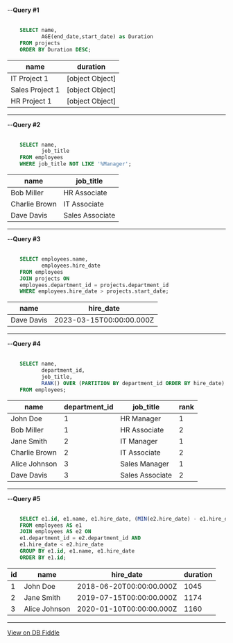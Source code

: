 --**Query #1**<br><br>
```sql
    SELECT name, 
    	   AGE(end_date,start_date) as Duration
    FROM projects
    ORDER BY Duration DESC;
```

| name            | duration        |
| --------------- | --------------- |
| IT Project 1    | [object Object] |
| Sales Project 1 | [object Object] |
| HR Project 1    | [object Object] |

--------------------------------------------------------------------------------------------
--**Query #2**<br><br>
```sql
    SELECT name, 
    	   job_title
    FROM employees
    WHERE job_title NOT LIKE '%Manager';
```

| name          | job_title       |
| ------------- | --------------- |
| Bob Miller    | HR Associate    |
| Charlie Brown | IT Associate    |
| Dave Davis    | Sales Associate |

--------------------------------------------------------------------------------------------
--**Query #3**<br><br>
```sql
    SELECT employees.name, 
    	   employees.hire_date
    FROM employees
    JOIN projects ON
    employees.department_id = projects.department_id
    WHERE employees.hire_date > projects.start_date;
```

| name       | hire_date                |
| ---------- | ------------------------ |
| Dave Davis | 2023-03-15T00:00:00.000Z |

--------------------------------------------------------------------------------------------
--**Query #4**<br><br>
```sql
    SELECT name, 
    	   department_id,
    	   job_title,
           RANK() OVER (PARTITION BY department_id ORDER BY hire_date)
    FROM employees;
```

| name          | department_id | job_title       | rank |
| ------------- | ------------- | --------------- | ---- |
| John Doe      | 1             | HR Manager      | 1    |
| Bob Miller    | 1             | HR Associate    | 2    |
| Jane Smith    | 2             | IT Manager      | 1    |
| Charlie Brown | 2             | IT Associate    | 2    |
| Alice Johnson | 3             | Sales Manager   | 1    |
| Dave Davis    | 3             | Sales Associate | 2    |

--------------------------------------------------------------------------------------------
--**Query #5**<br><br>
```sql
    SELECT e1.id, e1.name, e1.hire_date, (MIN(e2.hire_date) - e1.hire_date) as Duration
    FROM employees AS e1
    JOIN employees AS e2 ON
    e1.department_id = e2.department_id AND
    e1.hire_date < e2.hire_date
    GROUP BY e1.id, e1.name, e1.hire_date
    ORDER BY e1.id;
```

| id  | name          | hire_date                | duration |
| --- | ------------- | ------------------------ | -------- |
| 1   | John Doe      | 2018-06-20T00:00:00.000Z | 1045     |
| 2   | Jane Smith    | 2019-07-15T00:00:00.000Z | 1174     |
| 3   | Alice Johnson | 2020-01-10T00:00:00.000Z | 1160     |

---

[View on DB Fiddle](https://www.db-fiddle.com/f/xckGL9ZW73A6FWhsmPogm7/6)
